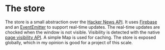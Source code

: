 # The store

The store is a small abstraction over the [Hacker News API](https://github.com/HackerNews/API).
It uses [Firebase](https://firebase.google.com/) and an [EventEmitter](https://github.com/Gozala/events)
to support real-time updates. The real-time updates are chocked when the window is not visible.
Visibility is detected with the native [page visibility API](https://developer.mozilla.org/en-US/docs/Web/API/Page_Visibility_API).
A simple Map is used for caching. The store is exposed globally, which in my opinion is
good for a project of this scale.
